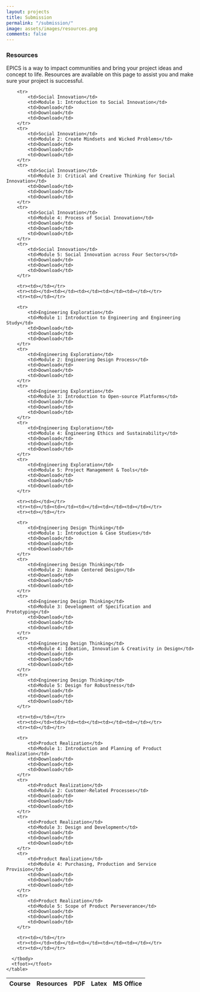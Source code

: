 ```yaml
---
layout: projects
title: Submission
permalink: "/submission/"
image: assets/images/resources.png
comments: false
---
```


### Resources

EPICS is a way to impact communities and bring your project ideas and concept to life. Resources are available on this page to assist you and make sure your project is successful.

<div class="col-md-12">
    <table class="sortable">
      <thead>
        <tr>
          <th class="no-sort">Course</th>
          <th class="no-sort">Resources</th>
          <th class="no-sort">PDF</th>
		  <th class="no-sort">Latex</th>
          <th class="no-sort">MS Office</th>
        </tr>
      </thead>
      <tbody>
	  
        <tr>
			<td>Social Innovation</td>
			<td>Module 1: Introduction to Social Innovation</td>
			<td>Download</td>
			<td>Download</td>
			<td>Download</td>
        </tr>
        <tr>
			<td>Social Innovation</td>
			<td>Module 2: Create Mindsets and Wicked Problems</td>
			<td>Download</td>
			<td>Download</td>
			<td>Download</td>
        </tr>
		<tr>
			<td>Social Innovation</td>
			<td>Module 3: Critical and Creative Thinking for Social Innovation</td>
			<td>Download</td>
			<td>Download</td>
			<td>Download</td>
        </tr>
        <tr>
			<td>Social Innovation</td>
			<td>Module 4: Process of Social Innovation</td>
			<td>Download</td>
			<td>Download</td>
			<td>Download</td>
        </tr>
        <tr>
			<td>Social Innovation</td>
			<td>Module 5: Social Innovation across Four Sectors</td>
			<td>Download</td>
			<td>Download</td>
			<td>Download</td>
        </tr>
		
		<tr><td></td></tr>
		<tr><td></td><td></td><td></td><td></td><td></td></tr>
		<tr><td></td></tr>
		
		<tr>
			<td>Engineering Exploration</td>
			<td>Module 1: Introduction to Engineering and Engineering Study</td>
			<td>Download</td>
			<td>Download</td>
			<td>Download</td>
        </tr>
        <tr>
			<td>Engineering Exploration</td>
			<td>Module 2: Engineering Design Process</td>
			<td>Download</td>
			<td>Download</td>
			<td>Download</td>
        </tr>
		<tr>
			<td>Engineering Exploration</td>
			<td>Module 3: Introduction to Open-source Platforms</td>
			<td>Download</td>
			<td>Download</td>
			<td>Download</td>
        </tr>
        <tr>
			<td>Engineering Exploration</td>
			<td>Module 4: Engineering Ethics and Sustainability</td>
			<td>Download</td>
			<td>Download</td>
			<td>Download</td>
        </tr>
        <tr>
			<td>Engineering Exploration</td>
			<td>Module 5: Project Management & Tools</td>
			<td>Download</td>
			<td>Download</td>
			<td>Download</td>
        </tr>

		<tr><td></td></tr>
		<tr><td></td><td></td><td></td><td></td><td></td></tr>
		<tr><td></td></tr>
		
		<tr>
			<td>Engineering Design Thinking</td>
			<td>Module 1: Introduction & Case Studies</td>
			<td>Download</td>
			<td>Download</td>
			<td>Download</td>
        </tr>
        <tr>
			<td>Engineering Design Thinking</td>
			<td>Module 2: Human Centered Design</td>
			<td>Download</td>
			<td>Download</td>
			<td>Download</td>
        </tr>
		<tr>
			<td>Engineering Design Thinking</td>
			<td>Module 3: Development of Specification and Prototyping</td>
			<td>Download</td>
			<td>Download</td>
			<td>Download</td>
        </tr>
        <tr>
			<td>Engineering Design Thinking</td>
			<td>Module 4: Ideation, Innovation & Creativity in Design</td>
			<td>Download</td>
			<td>Download</td>
			<td>Download</td>
        </tr>
        <tr>
			<td>Engineering Design Thinking</td>
			<td>Module 5: Design for Robustness</td>
			<td>Download</td>
			<td>Download</td>
			<td>Download</td>
        </tr>

		<tr><td></td></tr>
		<tr><td></td><td></td><td></td><td></td><td></td></tr>
		<tr><td></td></tr>
		
		<tr>
			<td>Product Realization</td>
			<td>Module 1: Introduction and Planning of Product Realization</td>
			<td>Download</td>
			<td>Download</td>
			<td>Download</td>
        </tr>
        <tr>
			<td>Product Realization</td>
			<td>Module 2: Customer-Related Processes</td>
			<td>Download</td>
			<td>Download</td>
			<td>Download</td>
        </tr>
		<tr>
			<td>Product Realization</td>
			<td>Module 3: Design and Development</td>
			<td>Download</td>
			<td>Download</td>
			<td>Download</td>
        </tr>
        <tr>
			<td>Product Realization</td>
			<td>Module 4: Purchasing, Production and Service Provision</td>
			<td>Download</td>
			<td>Download</td>
			<td>Download</td>
        </tr>
        <tr>
			<td>Product Realization</td>
			<td>Module 5: Scope of Product Perseverance</td>
			<td>Download</td>
			<td>Download</td>
			<td>Download</td>
        </tr>

		<tr><td></td></tr>
		<tr><td></td><td></td><td></td><td></td><td></td></tr>
		<tr><td></td></tr>
		
      </tbody>
      <tfoot></tfoot>
    </table>
</div>